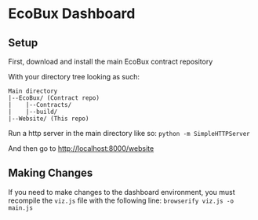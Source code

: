 # EcoBux Dashboard

## Setup

First, download and install the main EcoBux contract repository

With your directory tree looking as such:

```
Main directory
|--EcoBux/ (Contract repo)
|    |--Contracts/
|    |--build/
|--Website/ (This repo)
```

Run a http server in the main directory like so:
`python -m SimpleHTTPServer`

And then go to [http://localhost:8000/website](http://localhost:8000/website)

## Making Changes

If you need to make changes to the dashboard environment, you must recompile the `viz.js` file with the following line:
`browserify viz.js -o main.js`
